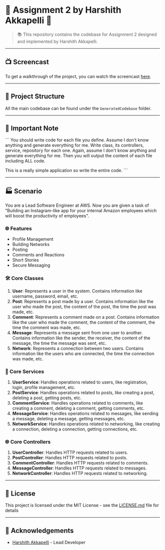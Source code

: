 # 🌟 Assignment 2 by Harshith Akkapelli 🌟



> 📚 This repository contains the codebase for Assignment 2 designed and implemented by Harshith Akkapelli.

---

## 📺 Screencast

To get a walkthrough of the project, you can watch the screencast [here](https://drive.google.com/file/d/1UbMCSO0tB2YAH_l1cwUquFnATaNSWCS5/view?usp=sharing).

---

## 📁 Project Structure

All the main codebase can be found under the `GeneratedCodebase` folder.

---

## 📝 Important Note

\`\`\`
You should write code for each file you define. Assume I don't know anything and generate everything for me. Write class, its controllers, service, repository for each one. Again, assume I don't know anything and generate everything for me. Then you will output the content of each file including ALL code.

This is a really simple application so write the entire code.
\`\`\`

---

## 🏭 Scenario

You are a Lead Software Engineer at AWS. Now you are given a task of "Building an Instagram-like app for your internal Amazon employees which will boost the productivity of employees".

### 🌐 Features

- Profile Management
- Building Networks
- Posting
- Comments and Reactions
- Short Stories
- Secure Messaging

### 🛠 Core Classes

1. **User**: Represents a user in the system. Contains information like username, password, email, etc.
2. **Post**: Represents a post made by a user. Contains information like the user who made the post, the content of the post, the time the post was made, etc.
3. **Comment**: Represents a comment made on a post. Contains information like the user who made the comment, the content of the comment, the time the comment was made, etc.
4. **Message**: Represents a message sent from one user to another. Contains information like the sender, the receiver, the content of the message, the time the message was sent, etc.
5. **Network**: Represents a connection between two users. Contains information like the users who are connected, the time the connection was made, etc.

### 🚀 Core Services

1. **UserService**: Handles operations related to users, like registration, login, profile management, etc.
2. **PostService**: Handles operations related to posts, like creating a post, deleting a post, getting posts, etc.
3. **CommentService**: Handles operations related to comments, like creating a comment, deleting a comment, getting comments, etc.
4. **MessageService**: Handles operations related to messages, like sending a message, deleting a message, getting messages, etc.
5. **NetworkService**: Handles operations related to networking, like creating a connection, deleting a connection, getting connections, etc.

### 🌐 Core Controllers

1. **UserController**: Handles HTTP requests related to users.
2. **PostController**: Handles HTTP requests related to posts.
3. **CommentController**: Handles HTTP requests related to comments.
4. **MessageController**: Handles HTTP requests related to messages.
5. **NetworkController**: Handles HTTP requests related to networking.

---

## 📜 License

This project is licensed under the MIT License - see the [LICENSE.md](LICENSE.md) file for details

---

## 🎉 Acknowledgements

* [Harshith Akkapelli](https://github.com/HarshithAkkapelli) - Lead Developer


